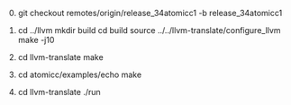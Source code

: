 


0) git checkout remotes/origin/release_34atomicc1 -b release_34atomicc1

1) cd ../llvm 
    mkdir build
    cd build
    source ../../llvm-translate/configure_llvm
    make -j10

2) cd llvm-translate
    make

3) cd atomicc/examples/echo
    make 

4) cd llvm-translate
    ./run
